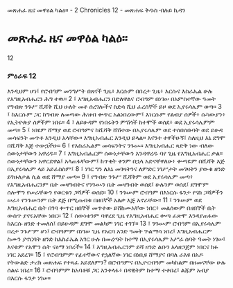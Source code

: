 ﻿
 መጽሐፈ ዜና መዋዕል ካልዕ። - 2 Chronicles 12 - መጽሐፍ ቅዱስ ብሉይ ኪዳን
# መጽሐፈ ዜና መዋዕል ካልዕ።
12
### ምዕራፍ 12
እንዲህም ሆነ፤ የሮብዓም መንግሥት በጸናች ጊዜ፥ እርሱም በበረታ ጊዜ፥ እርሱና እስራኤል ሁሉ የእግዚአብሔርን ሕግ ተዉ።
2 ፤ እግዚአብሔርን በድለዋልና ሮብዓም በነገሠ በአምስተኛው ዓመት የግብጽ ንጉሥ ሺሻቅ ሺህ ሁለት መቶ ሰረገሎችና ስድሳ ሺህ ፈረሰኞች ይዞ ወደ ኢየሩሳሌም ወጣ።
3 ፤ ከእርሱም ጋር ከግብጽ ለመጣው ሕዝብ ቍጥር አልነበረውም፤ እነርሱም የልብያ ሰዎች፥ ሱካውያን፥ የኢትዮጵያ ሰዎችም ነበሩ።
4 ፤ ለይሁዳም የነበሩትን ምሽጎች ከተሞች ወሰደ፥ ወደ ኢየሩሳሌምም መጣ።
5 ፤ ነበዩም ሸማያ ወደ ሮብዓምና ከሺሻቅ ሸሽተው በኢየሩሳሌም ወደ ተሰበሰቡባት ወደ ይሁዳ መሳፍንት መጥቶ እንዲህ አላቸው። እግዚአብሔር እንዲህ ይላል። እናንተ ተዋችሁኝ፤ ስለዚህ እኔ ደግሞ በሺሻቅ እጅ ተውኋችሁ።
6 ፤ የእስራኤልም መሳፍንትና ንጉሡ። እግዚአብሔር ጻድቅ ነው ብለው ሰውነታቸውን አዋረዱ።
7 ፤ እግዚአብሔርም ሰውነታቸውን እንዳዋረዱ ባየ ጊዜ የእግዚአብሔር ቃል። ሰውነታቸውን አዋርደዋል፤ አላጠፋቸውም፤ ከጥቂት ቀንም በኋላ አድናቸዋለሁ፥ ቍጣዬም በሺሻቅ እጅ በኢየሩሳሌም ላይ አይፈስስም፤
8 ፤ ነገር ግን ለእኔ መገዛትንና ለምድር ነገሥታት መገዛትን ያውቁ ዘንድ ይገዙለታል ሲል ወደ ሸማያ መጣ።
9 ፤ የግብጽ ንጉሥ ሺሻቅም ወደ ኢየሩሳሌም መጣ፥ የእግዚአብሔርንም ቤት መዛግብትና የንጉሡን ቤት መዛግብት ወሰደ፤ ሁሉንም ወሰደ፤ ደግሞም ሰሎሞን የሠራቸውን የወርቁን ጋሻዎች ወሰደ።
10 ፤ ንጉሡም ሮብዓም በእነርሱ ፋንታ የናስ ጋሻዎችን ሠራ፥ የንጉሡንም ቤት ደጅ በሚጠብቁ በዘበኞች አለቃ እጅ አኖራቸው።
11 ፤ ንጉሡም ወደ እግዚአብሔር ቤት በገባ ቍጥር ዘበኞች መጥተው ይሸከሙአቸው ነበር፥ መልሰውም በዘበኞች ቤት ውስጥ ያኖሩአቸው ነበር።
12 ፤ ሰውነቱንም ባዋረደ ጊዜ የእግዚአብሔር ቍጣ ፈጽሞ እንዳያጠፋው ከእርሱ ዘንድ ተመለሰ፤ በይሁዳም ደግሞ መልካም ነገር ተገኘ።
13 ፤ ንጉሡም ሮብዓም በኢየሩሳሌም በረታ ንጉሥም ሆነ፤ ሮብዓምም በነገሠ ጊዜ የአርባ አንድ ዓመት ጕልማሳ ነበረ፤ እግዚአብሔርም ስሙን ያኖርባት ዘንድ ከእስራኤል አገር ሁሉ በመረጣት ከተማ በኢየሩሳሌም አሥራ ሰባት ዓመት ነገሠ፤ እናቱም የአሞን ሴት ናዕማ ነበረች።
14 ፤ እግዚአብሔርንም ይሻ ዘንድ ልቡን አላዘጋጀም ነበርና ክፉ ነገር አደረገ።
15 ፤ የሮብዓምም የፊተኛውና የኋለኛው ነገር በነቢዩ ሸማያና በባለ ራእዩ በአዶ የትውልድ ታሪክ መጽሐፍ የተጻፈ አይደለምን? በሮብዓምና በኢዮርብዓም መካከልም በዘመናቸው ሁሉ ሰልፍ ነበረ።
16 ፤ ሮብዓምም ከአባቶቹ ጋር አንቀላፋ፥ በዳዊትም ከተማ ተቀበረ፤ ልጁም አብያ በእርሱ ፋንታ ነገሠ። 
